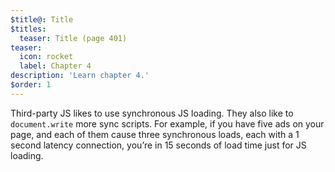 ```yaml
---
$title@: Title
$titles:
  teaser: Title (page 401)
teaser:
  icon: rocket
  label: Chapter 4
description: 'Learn chapter 4.'
$order: 1
---
```


Third-party JS likes to use synchronous JS loading. They also like to <code>document.write</code> more sync scripts. For example, if you have five ads on your page, and each of them cause three synchronous loads, each with a 1 second latency connection, you’re in 15 seconds of load time just for JS loading.


